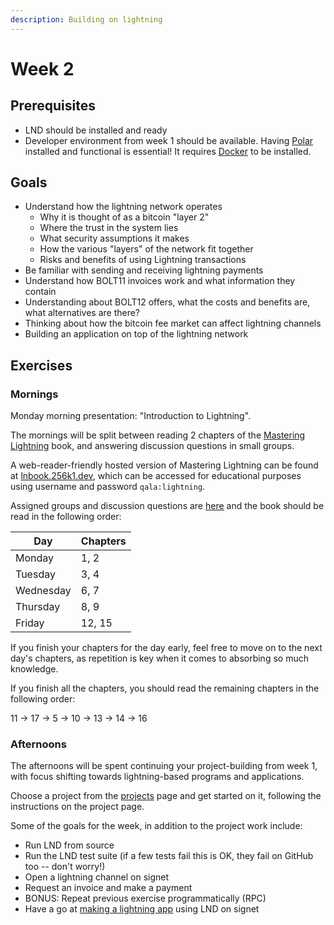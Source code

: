 ```yaml
---
description: Building on lightning
---
```


# Week 2

## Prerequisites

* LND should be installed and ready
* Developer environment from week 1 should be available. Having [Polar](https://lightningpolar.com) installed and functional is essential! It requires [Docker](https://www.docker.com/products/docker-desktop/) to be installed.

## Goals

* Understand how the lightning network operates
  * Why it is thought of as a bitcoin "layer 2"
  * Where the trust in the system lies
  * What security assumptions it makes
  * How the various "layers" of the network fit together
  * Risks and benefits of using Lightning transactions
* Be familiar with sending and receiving lightning payments
* Understand how BOLT11 invoices work and what information they contain
* Understanding about BOLT12 offers, what the costs and benefits are, what alternatives are there?
* Thinking about how the bitcoin fee market can affect lightning channels
* Building an application on top of the lightning network

## Exercises

### Mornings

Monday morning presentation: "Introduction to Lightning".

The mornings will be split between reading 2 chapters of the [Mastering Lightning](https://github.com/lnbook/lnbook) book, and answering discussion questions in small groups.

A web-reader-friendly hosted version of Mastering Lightning can be found at [lnbook.256k1.dev](https://lnbook.256k1.dev), which can be accessed for educational purposes using username and password `qala:lightning`.

Assigned groups and discussion questions are [here](https://docs.google.com/spreadsheets/d/1xE9ZHMB-pd6LSWcBCRj2sfx5lDnvvnfzasarF) and the book should be read in the following order:

| Day       | Chapters |
| --------- | -------- |
| Monday    | 1, 2     |
| Tuesday   | 3, 4     |
| Wednesday | 6, 7     |
| Thursday  | 8, 9     |
| Friday    | 12, 15   |

If you finish your chapters for the day early, feel free to move on to the next day's chapters, as repetition is key when it comes to absorbing so much knowledge.

If you finish all the chapters, you should read the remaining chapters in the following order:

11 -> 17 -> 5 -> 10 -> 13 -> 14 -> 16

### Afternoons

The afternoons will be spent continuing your project-building from week 1, with focus shifting towards lightning-based programs and applications.

Choose a project from the [projects](../projects.md) page and get started on it, following the instructions on the project page.

Some of the goals for the week, in addition to the project work include:

* Run LND from source
* Run the LND test suite (if a few tests fail this is OK, they fail on GitHub too -- don't worry!)
* Open a lightning channel on signet
* Request an invoice and make a payment
* BONUS: Repeat previous exercise programmatically (RPC)
* Have a go at [making a lightning app](https://medium.com/@wbobeirne/making-a-lightning-web-app-part-1-4a13c82f3f78) using LND on signet
